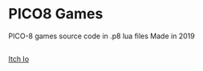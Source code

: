 # PICO8 Games
PICO-8 games source code in .p8 lua files
Made in 2019

##

[Itch Io](https://pixbits.itch.io/)
